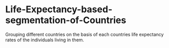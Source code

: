 # Life-Expectancy-based-segmentation-of-Countries
Grouping different countries on the basis of each countries life expectancy rates of the individuals living in them.
